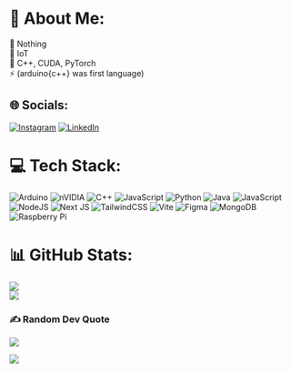 # 💫 About Me:
🔭 Nothing<br>👯 IoT<br>🌱 C++, CUDA, PyTorch<br>⚡ (arduino{c++} was first language)



## 🌐 Socials:
[![Instagram](https://img.shields.io/badge/Instagram-%23E4405F.svg?logo=Instagram&logoColor=white)](https://www.instagram.com/natural_pics330/) [![LinkedIn](https://img.shields.io/badge/LinkedIn-%230077B5.svg?logo=linkedin&logoColor=white)](https://www.linkedin.com/in/harsh-agarwal-796868320/) 

# 💻 Tech Stack:
![Arduino](https://img.shields.io/badge/-Arduino-00979D?style=for-the-badge&logo=Arduino&logoColor=white) ![nVIDIA](https://img.shields.io/badge/cuda-000000.svg?style=for-the-badge&logo=nVIDIA&logoColor=green) ![C++](https://img.shields.io/badge/c++-%2300599C.svg?style=for-the-badge&logo=c%2B%2B&logoColor=white) ![JavaScript](https://img.shields.io/badge/javascript-%23323330.svg?style=for-the-badge&logo=javascript&logoColor=%23F7DF1E) ![Python](https://img.shields.io/badge/python-3670A0?style=for-the-badge&logo=python&logoColor=ffdd54) ![Java](https://img.shields.io/badge/java-%23ED8B00.svg?style=for-the-badge&logo=openjdk&logoColor=white) ![JavaScript](https://img.shields.io/badge/javascript-%23323330.svg?style=for-the-badge&logo=javascript&logoColor=%23F7DF1E) ![NodeJS](https://img.shields.io/badge/node.js-6DA55F?style=for-the-badge&logo=node.js&logoColor=white) ![Next JS](https://img.shields.io/badge/Next-black?style=for-the-badge&logo=next.js&logoColor=white) ![TailwindCSS](https://img.shields.io/badge/tailwindcss-%2338B2AC.svg?style=for-the-badge&logo=tailwind-css&logoColor=white) ![Vite](https://img.shields.io/badge/vite-%23646CFF.svg?style=for-the-badge&logo=vite&logoColor=white) ![Figma](https://img.shields.io/badge/figma-%23F24E1E.svg?style=for-the-badge&logo=figma&logoColor=white) ![MongoDB](https://img.shields.io/badge/MongoDB-%234ea94b.svg?style=for-the-badge&logo=mongodb&logoColor=white) ![Raspberry Pi](https://img.shields.io/badge/-Raspberry_Pi-C51A4A?style=for-the-badge&logo=Raspberry-Pi)
# 📊 GitHub Stats:

![](https://github-readme-streak-stats.herokuapp.com/?user=izhaan-raza&theme=slateorange&hide_border=false)<br/>
![](https://github-readme-stats.vercel.app/api/top-langs/?username=izhaan-raza&theme=slateorange&hide_border=false&include_all_commits=true&count_private=true&layout=compact)

 ### ✍️ Random Dev Quote
![](https://quotes-github-readme.vercel.app/api?type=horizontal&theme=radical)
 <!--
### 🔝 Top Contributed Repo
![](https://github-contributor-stats.vercel.app/api?username=izhaan-raza&limit=5&theme=dark&combine_all_yearly_contributions=true)

--->
[![](https://visitcount.itsvg.in/api?id=izhaan-raza&icon=7&color=0)](https://visitcount.itsvg.in)
